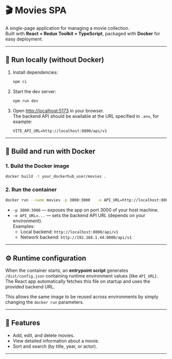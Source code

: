 # 🎬 Movies SPA

A single-page application for managing a movie collection.  
Built with **React + Redux Toolkit + TypeScript**, packaged with **Docker** for easy deployment.

---

## 🚀 Run locally (without Docker)

1. Install dependencies:

   ```bash
   npm ci
   ```

2. Start the dev server:

   ```bash
   npm run dev
   ```

3. Open [http://localhost:5173](http://localhost:5173) in your browser.  
   The backend API should be available at the URL specified in `.env`, for example:
   ```
   VITE_API_URL=http://localhost:8000/api/v1
   ```

---

## 🐳 Build and run with Docker

### 1. Build the Docker image

```bash
docker build -t your_dockerhub_user/movies .
```

### 2. Run the container

```bash
docker run --name movies -p 3000:3000   -e API_URL=http://localhost:8000/api/v1   your_dockerhub_user/movies
```

- `-p 3000:3000` — exposes the app on port 3000 of your host machine.
- `-e API_URL=...` — sets the backend API URL (depends on your environment).  
  Examples:
  - Local backend: `http://localhost:8000/api/v1`
  - Network backend: `http://192.168.1.44:8000/api/v1`

---

## ⚙️ Runtime configuration

When the container starts, an **entrypoint script** generates `/dist/config.json` containing runtime environment values (like `API_URL`).  
The React app automatically fetches this file on startup and uses the provided backend URL.

This allows the same image to be reused across environments by simply changing the `docker run` parameters.

---

## 📑 Features

- Add, edit, and delete movies.
- View detailed information about a movie.
- Sort and search (by title, year, or actor).

---
